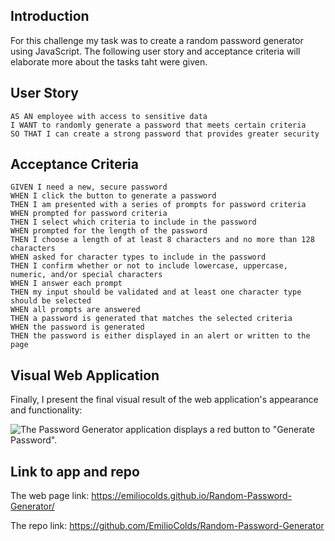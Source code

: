 ## Introduction
For this challenge my task was to create a random password generator using JavaScript. The following user story and acceptance criteria will elaborate more about the tasks taht were given.

## User Story

```
AS AN employee with access to sensitive data
I WANT to randomly generate a password that meets certain criteria
SO THAT I can create a strong password that provides greater security
```

## Acceptance Criteria

```
GIVEN I need a new, secure password
WHEN I click the button to generate a password
THEN I am presented with a series of prompts for password criteria
WHEN prompted for password criteria
THEN I select which criteria to include in the password
WHEN prompted for the length of the password
THEN I choose a length of at least 8 characters and no more than 128 characters
WHEN asked for character types to include in the password
THEN I confirm whether or not to include lowercase, uppercase, numeric, and/or special characters
WHEN I answer each prompt
THEN my input should be validated and at least one character type should be selected
WHEN all prompts are answered
THEN a password is generated that matches the selected criteria
WHEN the password is generated
THEN the password is either displayed in an alert or written to the page
```

## Visual Web Application
Finally, I present the final visual result of the web application's appearance and functionality:

![The Password Generator application displays a red button to "Generate Password".](./Assets/Captura%20de%20pantalla%202024-01-11%20a%20la(s)%2012.37.05 p.m..png)

## Link to app and repo
The web page link: https://emiliocolds.github.io/Random-Password-Generator/

The repo link: https://github.com/EmilioColds/Random-Password-Generator

